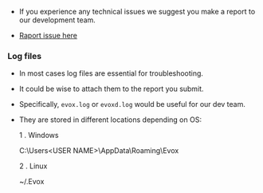 
* If you experience any technical issues we suggest you make a report to our development team.

* [Raport issue here](https://github.com/evolution-project/evox-docs/issues)

### Log files

* In most cases log files are essential for troubleshooting.
* It could be wise to attach them to the report you submit.
* Specifically, `evox.log` or `evoxd.log` would be useful for our dev team. 
* They are stored in different locations depending on OS:
  
  1 . Windows

    C:\Users\<USER NAME>\AppData\Roaming\Evox

  2 . Linux

    ~/.Evox